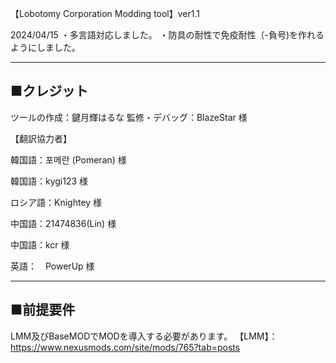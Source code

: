 【Lobotomy Corporation Modding tool】ver1.1


2024/04/15
・多言語対応しました。
・防具の耐性で免疫耐性（-負号)を作れるようにしました。



-------------------------------------------
■クレジット
-------------------------------------------

ツールの作成：鍵月輝はるな
監修・デバッグ：BlazeStar 様

【翻訳協力者】

韓国語：포메란 (Pomeran) 様

韓国語：kygi123 様

ロシア語：Knightey  様

中国語：21474836(Lin)  様

中国語：kcr  様

英語：　PowerUp 様


--------------------------------------------
■前提要件
--------------------------------------------
LMM及びBaseMODでMODを導入する必要があります。
【LMM】：https://www.nexusmods.com/site/mods/765?tab=posts
